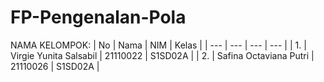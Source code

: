 # FP-Pengenalan-Pola
NAMA KELOMPOK:
| No | Nama | NIM | Kelas |
| --- | --- | --- | --- |
| 1. | Virgie Yunita Salsabil | 21110022 | S1SD02A |
| 2. | Safina Octaviana Putri | 21110026 | S1SD02A |

